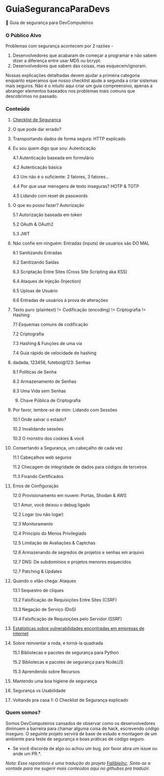 # GuiaSegurancaParaDevs
:notebook: Guia de segurança para DevComputeiros

### O Público Alvo

Problemas com segurança acontecem por 2 razões - 

1. Desenvolvedores que acabaram de começar a programar e não sabem dizer a diferença entre usar MD5 ou bcrypt.
2. Desenvolvedores que sabem das coisas, mas esquecem/ignoram.

Nossas explicações detalhadas devem ajudar a primeira categoria enquanto esperamos que nosso checklist ajude a segunda a criar sistemas mais seguros. Não é o intuito aqui criar um guia compreensivo, apenas a abranger elementos baseados nos problemas mais comuns que descobrimos no passado.



### Conteúdo

1. [Checklist de Segurança](security-checklist.md)
2. O que pode dar errado?
3. Transportando dados de forma segura: HTTP explicado
4. Eu sou quem digo que sou: Autenticação 	

    4.1 Autenticação baseada em formulário
    
    4.2 Autenticação básica	
    
    4.3 Um não é o suficiente: 2 fatores, 3 fatores... 	
    
    4.4 Por que usar mensgens de texto inseguras? HOTP & TOTP 	
    
    4.5 Lidando com reset de passwords 	
    
5. O que eu posso fazer? Autorização	

    5.1 Autorização baseada em token
    
    5.2 OAuth & OAuth2  
    
    5.3 JWT	
    
6. Não confie em ninguém: Entradas (inputs) de usuários são DO MAL	

    6.1 Sanitizando Entradas  	
    
    6.2 Sanitizando Saídas 
    
    6.3 Scriptação Entre Sites (Cross Site Scripting aka XSS)  	
    
    6.4 Ataques de Injeção (Injection) 	
    
    6.5 Uploas de Usuário 	
    
    6.6 Entradas de usuários à prova de alterações 	
    
7. Texto puro (plaintext) != Codificação (encoding) != Criptografia  != Hashing  	

    7.1 Esquemas comuns de codificação 		
    
    7.2 Criptografia 	
    
    7.3 Hashing & Funções de uma via 	
    
    7.4 Guia rápido de velocidade de hashing 	
    
8. dadada, 123456, futebol@123: Senhas 	

    8.1 Políticas de Senha 		
    
    8.2 Armazenamento de Senhas  
    
    8.3 Uma Vida sem Senhas 
    
    9. Chave Pública de Criptografia  
    
10. Por favor, lembre-se de mim: Lidando com Sessões 		

    10.1 Onde salvar o estado? 
    
    10.2 Invalidando sessões
    
    10.3 O monstro dos cookies & você 	
    
11. Consertando a Segurança, um cabeçalho de cada vez 

    11.1 Cabeçalhos web seguros 
    
    11.2 Checagem de integridade de dados para códigos de terceiros 
    
    11.3 Fixando Certificados 	
    
12. Erros de Configuração 

    12.0 Provisionamento em nuvem: Portas, Shodan & AWS 	
    
    12.1 Amor, você deixou o debug ligado 	
    
    12.2 Logar (ou não logar) 	
    
    12.3 Monitoramento  
    
    12.4 Princípio do Menos Privilegiado 
    
    12.5 Limitação de Avaliações & Captchas 
    
    12.6 Armazenando de segredos de projetos e senhas em arquivo 
    
    12.7 DNS: De subdomínios e projetos menores esquecidos  	
    
    12.7 Patching & Updates  	
    
13. Quando o vilão chega: Ataques 	

    13.1 Sequestro de cliques 	
    
    13.2 Falsificação de Requisições Entre Sites (CSRF) 	
    
    13.3 Negação de Serviço (DoS) 	
    
    13.4 Falsificação de Requisições pelo Servidor (SSRF) 	
    
14. [Estatísticas sobre vulnerabilidades encontradas em empresas de internet](vulnerabilities-stats.md)   

15. Sobre reinventar a roda, e torná-la quadrada 

    15.1 Bibliotecas e pacotes de segurança para Python  
    
    15.2 Bibliotecas e pacotes de segurança para Node/JS 	
    
    15.3 Aprendendo sobre Recursos 
    
16. Mantendo uma boa higiene de segurança 
17. Segurança vs Usabilidade 
18. Voltando pra casa 1: O Checklist de Segurança explicado 
 



### Quem somos?

Somos DevComputeiros cansados de observar como os desenvolvedores diminuem a barreira para chamar alguma coisa de hack, escrevendo código inseguro. O seguinte projeto servirá de base de estudo e montagem de um ambiente para teste de segurança e boas práticas de código seguro.

* Se você discorda de algo ou achou um bug, por favor abra um issue ou ande um PR.*.

*Nota: Esse repositório é uma tradução do projeto [FallibleInc](https://github.com/FallibleInc/security-guide-for-developersFail). Sinta-se a vontade para me sugerir mais conteúdos aqui no githubss pra traduzir.*
